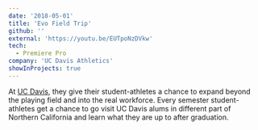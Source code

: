 ```yaml
---
date: '2018-05-01'
title: 'Evo Field Trip'
github: ''
external: 'https://youtu.be/EUTpoNzDVkw'
tech:
  - Premiere Pro
company: 'UC Davis Athletics'
showInProjects: true
---
```


At [UC Davis](https://www.ucdavisaggies.com), they give their student-athletes a chance to expand beyond the playing field and into the real workforce. Every semester student-athletes get a chance to go visit UC Davis alums in different part of Northern California and learn what they are up to after graduation.
